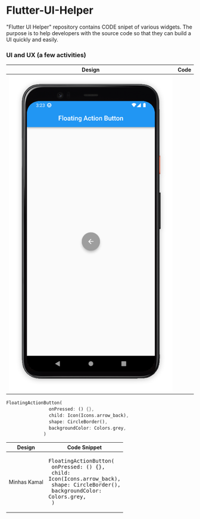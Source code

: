 # Flutter-UI-Helper
"Flutter UI Helper" repository contains CODE snipet of various widgets. The purpose is to help developers with the source code so that they can build a UI quickly and easily. 


### UI and UX (a few activities)
Design  |  Code |
:-------------------------:|:-------------------------:
![image](https://github.com/iqbalriiaz/Flutter-UI-Helper/blob/main/res/floating_action_button.png)  |  

``` dart
FloatingActionButton(
                onPressed: () {},
                child: Icon(Icons.arrow_back),
                shape: CircleBorder(),
                backgroundColor: Colors.grey,
              )
```


| Design |  Code Snippet             |
|------|--------------------------------|
| Minhas Kamal | <pre>FloatingActionButton( <br> onPressed: () {}, <br> child: Icon(Icons.arrow_back),<br> shape: CircleBorder(),<br> backgroundColor: Colors.grey,<br> )</pre> |
